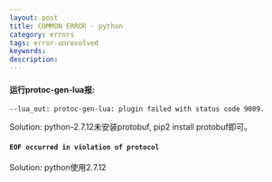```yaml
---
layout: post
title: COMMON ERROR - python
category: errors
tags: error-unresolved
keywords: 
description: 
---
```


#### 运行protoc-gen-lua报:
```
--lua_out: protoc-gen-lua: plugin failed with status code 9009.
```

Solution:
python-2.7.12未安装protobuf, pip2 install protobuf即可。


#### `EOF occurred in violation of protocol`

Solution:
python使用2.7.12


